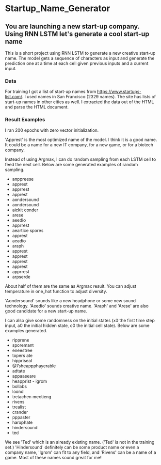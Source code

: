 # Startup_Name_Generator
## You are launching a new start-up company. Using RNN LSTM let's generate a cool start-up name

This is a short project using RNN LSTM to generate a new creative start-up name. The model gets a sequence of characters as input and generate the prediction one at a time at each cell given previous inputs and a current input.

### Data
For training I got a list of start-up names from <https://www.startups-list.com/>. I used names in San Francisco (2329 names). The site has lists of start-up names in other cities as well. I extracted the data out of the HTML and parse the HTML document.

### Result Examples
I ran 200 epochs with zero vector initialization.

'Apprest' is the most optimized name of the model. I think it is a good name. It could be a name for a new IT company, for a new game, or for a biotech company.

Instead of using Argmax, I can do random sampling from each LSTM cell to feed the next cell. Below are some generated examples of random sampling.

-   anppreese
-   apprest
-   apprrest
-   apprest
-   aondersound
-   aondersound
-   aickit conder
-   arese
-   aeedio
-   apprrest
-   aeartice spores
-   apprest
-   aeadio
-   araph
-   apprest
-   apprest
-   apprest
-   apprest
-   apprrest
-   arpserde

About half of them are the same as Argmax result. You can adjust temperature in one_hot function to adjust diversity.

'Aondersound' sounds like a new headphone or some new sound technology. 'Aeedio' sounds creative name. 'Araph' and 'Arese' are also good candidate for a new start-up name.

I can also give some randomness on the initial states (x0 the first time step input, a0 the initial hidden state, c0 the initial cell state). Below are some examples generated.

- ripprene
- sporemant
- eneestree
- topers ate
- hippriseal
- @7sheappphayerable
- adtate
- appaaseare
- heapprist
️- igrom
- bollabs
- loond 
- tretachen mectieng
- rivens
- trealist
- crander
- pppaster
- harophate
- hindersound
- ted

We see 'Ted' which is an already existing name. ('Ted' is not in the training set.) 'Hindersound' definitely can be some product name or even a company name, 'Igrom' can fit to any field, and 'Rivens' can be a name of a game. Most of these names sound great for me!
